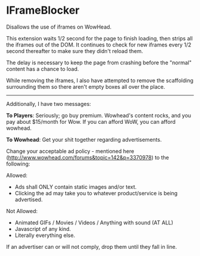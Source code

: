 # IFrameBlocker
Disallows the use of iframes on WowHead.

This extension waits 1/2 second for the page to finish loading, then strips all the iframes out of the DOM.  It continues
to check for new iframes every 1/2 second thereafter to make sure they didn't reload them.

The delay is necessary to keep the page from crashing before the "normal" content has a chance to load.

While removing the iframes, I also have attempted to remove the scaffolding surrounding them so there aren't empty boxes
all over the place.

---

Additionally, I have two messages:

__To Players__:  Seriously; go buy premium.  Wowhead's content rocks, and you pay about $15/month for Wow.  If you can
afford WoW, you can afford wowhead.

__To Wowhead__:  Get your shit together regarding advertisements.

Change your acceptable ad policy - mentioned here (http://www.wowhead.com/forums&topic=142&p=3370978) to the following:

Allowed:
* Ads shall ONLY contain static images and/or text.
* Clicking the ad may take you to whatever product/service is being advertised.

Not Allowed:
* Animated GIFs / Movies / Videos / Anything with sound (AT ALL)
* Javascript of any kind.
* Literally everything else.

If an advertiser can or will not comply, drop them until they fall in line.